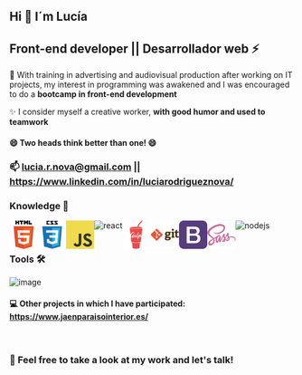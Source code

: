 ## Hi 👋 I´m Lucía 

 ## Front-end developer || Desarrollador web ⚡ 

💭 With training in advertising and audiovisual production after working on IT projects, my interest in programming was awakened and I was encouraged to do a  **bootcamp in front-end development**

✨ I consider myself a creative worker, **with good humor and used to teamwork**
#### 😄 Two heads think better than one! 😄

###  📫  lucia.r.nova@gmail.com || https://www.linkedin.com/in/luciarodrigueznova/

### Knowledge 🚀

<img align="left" alt="HTML5" width="50px" src="https://raw.githubusercontent.com/github/explore/80688e429a7d4ef2fca1e82350fe8e3517d3494d/topics/html/html.png" />

<img align="left" alt="CSS3" width="50px" src="https://raw.githubusercontent.com/github/explore/80688e429a7d4ef2fca1e82350fe8e3517d3494d/topics/css/css.png" />

<img align="left" alt="JavaScript" width="50px" src="https://raw.githubusercontent.com/github/explore/80688e429a7d4ef2fca1e82350fe8e3517d3494d/topics/javascript/javascript.png" />

<img align="left" src="https://user-images.githubusercontent.com/81588630/139042533-0fa706c8-557e-4b2f-8a71-ea1bc1a29e6a.png" alt="react" width="50" height="50"/>

<img align="left" alt="Gulp" width="50px" src="https://raw.githubusercontent.com/github/explore/80688e429a7d4ef2fca1e82350fe8e3517d3494d/topics/gulp/gulp.png" />

<img align="left" alt="Git" width="50px" src="https://raw.githubusercontent.com/github/explore/80688e429a7d4ef2fca1e82350fe8e3517d3494d/topics/git/git.png" />

<img align="left" alt="Bootstrap" width="50px" src="https://raw.githubusercontent.com/github/explore/80688e429a7d4ef2fca1e82350fe8e3517d3494d/topics/bootstrap/bootstrap.png" />

<img align="left" alt="Sass" width="50px" src="https://raw.githubusercontent.com/github/explore/80688e429a7d4ef2fca1e82350fe8e3517d3494d/topics/sass/sass.png" />

<img align="left" src="https://user-images.githubusercontent.com/81588630/139043514-43b4e991-7b7d-4b28-9db2-e80e927ee75e.png" alt="nodejs" width="70" height="50"/>
<br>
<br>

### Tools 🛠️
![image](https://user-images.githubusercontent.com/81588630/124922363-b7e4ad80-dff9-11eb-971d-001985ce8867.png)

#### 💻 Other projects in which I have participated: https://www.jaenparaisointerior.es/
<br>

### 💬  Feel free to take a look at my work and let's talk!












         
